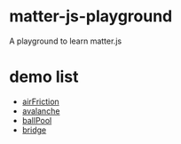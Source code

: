 # matter-js-playground
A playground to learn matter.js

# demo list
- [airFriction](./src/airFriction/index.html)
- [avalanche](./src/avalanche/index.html)
- [ballPool](./src/ballPool/index.html)
- [bridge](./src/bridge/index.html)